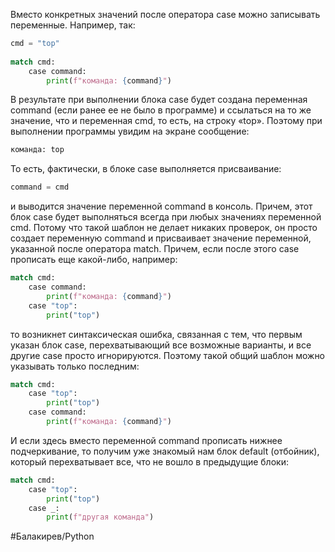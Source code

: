 

Вместо конкретных значений после оператора case можно записывать переменные. Например, так:

```py
cmd = "top"
 
match cmd:
    case command:
        print(f"команда: {command}")
```

В результате при выполнении блока case будет создана переменная command (если ранее ее не было в программе) и ссылаться на то же значение, что и переменная cmd, то есть, на строку «top». Поэтому при выполнении программы увидим на экране сообщение:

```py
команда: top
```

То есть, фактически, в блоке case выполняется присваивание:

```py
command = cmd
```
и выводится значение переменной command в консоль. Причем, этот блок case будет выполняться всегда при любых значениях переменной cmd. Потому что такой шаблон не делает никаких проверок, он просто создает переменную command и присваивает значение переменной, указанной после оператора match. Причем, если после этого case прописать еще какой-либо, например:
```py
match cmd:
    case command:
        print(f"команда: {command}")
    case "top":
        print("top")
```

то возникнет синтаксическая ошибка, связанная с тем, что первым указан блок case, перехватывающий все возможные варианты, и все другие case просто игнорируются. Поэтому такой общий шаблон можно указывать только последним:

```py
match cmd:
    case "top":
        print("top")
    case command:
        print(f"команда: {command}")
```

И если здесь вместо переменной command прописать нижнее подчеркивание, то получим уже знакомый нам блок default (отбойник), который перехватывает все, что не вошло в предыдущие блоки:

```py
match cmd:
    case "top":
        print("top")
    case _:
        print(f"другая команда")
```

#Балакирев/Python 